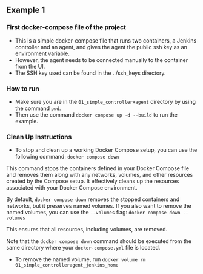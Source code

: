 ## Example 1
### First docker-compose file of the project 
* This is a simple docker-compose file that runs two containers, a Jenkins controller and an agent, and gives the agent the public ssh key as an environment variable.
* However, the agent needs to be connected manually to the container from the UI.
* The SSH key used can be found in the ../ssh_keys directory.
### How to run 
* Make sure you are in the `01_simple_controller+agent` directory by using the command `pwd`. 
* Then use the command `docker compose up -d --build` to run the example.
### Clean Up Instructions 

* To stop and clean up a working Docker Compose setup, you can use the following command:
`docker compose down` 

This command stops the containers defined in your Docker Compose file and removes them along with any networks, volumes, and other resources created by the Compose setup.
It effectively cleans up the resources associated with your Docker Compose environment.

By default, `docker compose down` removes the stopped containers and networks, but it preserves named volumes.
If you also want to remove the named volumes, you can use the `--volumes` flag:
`docker compose down --volumes` 

This ensures that all resources, including volumes, are removed.

Note that the `docker compose down` command should be executed from the same directory where your `docker-compose.yml` file is located.
* To remove the named volume, run `docker volume rm 01_simple_controlleragent_jenkins_home` 